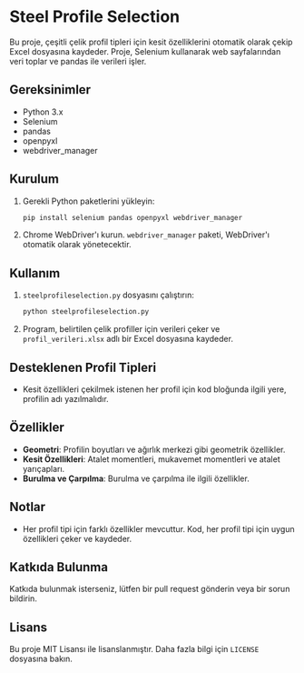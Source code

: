 # Steel Profile Selection

Bu proje, çeşitli çelik profil tipleri için kesit özelliklerini otomatik olarak çekip Excel dosyasına kaydeder. Proje, Selenium kullanarak web sayfalarından veri toplar ve pandas ile verileri işler.

## Gereksinimler

- Python 3.x
- Selenium
- pandas
- openpyxl
- webdriver_manager

## Kurulum

1. Gerekli Python paketlerini yükleyin:

   ```bash
   pip install selenium pandas openpyxl webdriver_manager
   ```

2. Chrome WebDriver'ı kurun. `webdriver_manager` paketi, WebDriver'ı otomatik olarak yönetecektir.

## Kullanım

1. `steelprofileselection.py` dosyasını çalıştırın:

   ```bash
   python steelprofileselection.py
   ```

2. Program, belirtilen çelik profiller için verileri çeker ve `profil_verileri.xlsx` adlı bir Excel dosyasına kaydeder.

## Desteklenen Profil Tipleri

- Kesit özellikleri çekilmek istenen her profil için kod bloğunda ilgili yere, profilin adı yazılmalıdır.

## Özellikler

- **Geometri**: Profilin boyutları ve ağırlık merkezi gibi geometrik özellikler.
- **Kesit Özellikleri**: Atalet momentleri, mukavemet momentleri ve atalet yarıçapları.
- **Burulma ve Çarpılma**: Burulma ve çarpılma ile ilgili özellikler.

## Notlar

- Her profil tipi için farklı özellikler mevcuttur. Kod, her profil tipi için uygun özellikleri çeker ve kaydeder.


## Katkıda Bulunma

Katkıda bulunmak isterseniz, lütfen bir pull request gönderin veya bir sorun bildirin.

## Lisans

Bu proje MIT Lisansı ile lisanslanmıştır. Daha fazla bilgi için `LICENSE` dosyasına bakın.
